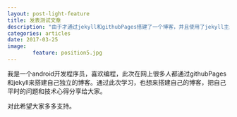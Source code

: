 ```yaml
---
layout: post-light-feature
title: 发表测试文章
description: "由于才通过jekyll和githubPages搭建了一个博客，并且使用了jekyll主题，测试上传文件是否能成功."
categories: articles
date: 2017-03-25
image: 
        feature: position5.jpg
---
```

我是一个android开发程序员，喜欢编程，此次在网上很多人都通过githubPages和jekyll来搭建自己独立的博客。通过此次学习，也想来搭建自己的博客，把自己平时的问题和技术心得分享给大家。

对此希望大家多多支持。


